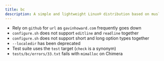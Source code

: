 ```yaml
---
title: bc
description: A simple and lightweight Linux® distribution based on musl libc and toybox
---
```


- Rely on `github` for `url` as `gavinhoward.com` frequently goes down
- `configure.sh` does not support `editline` and `readline` together
- `configure.sh` does not support short and long option types together
- `--localedir` has been deprecated
- Test suite uses the `test` target (`check` is a synonym)
- `tests/bc/errors/33.txt` fails with `mimalloc` on Chimera
